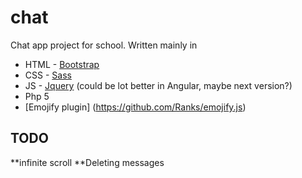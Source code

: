 # chat
Chat app project for school. 
Written mainly in
* HTML - [Bootstrap](http://getbootstrap.com/)
* CSS - [Sass](http://sass-lang.com/)
* JS - [Jquery](https://jquery.com/) (could be lot better in Angular, maybe next version?)
* Php 5
* [Emojify plugin] (https://github.com/Ranks/emojify.js)


TODO 
----


**infinite scroll
**Deleting messages